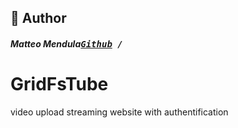 ## 📝 Author

##### Matteo Mendula<kbd>[Github](https://github.com/MatteoMendula) / 

# GridFsTube

video upload streaming website with authentification
